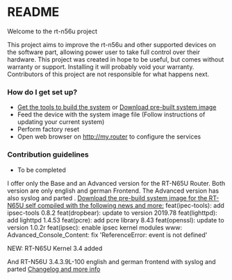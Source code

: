 # README #

Welcome to the rt-n56u project

This project aims to improve the rt-n56u and other supported devices on the software part, allowing power user to take full control over their hardware.
This project was created in hope to be useful, but comes without warranty or support. Installing it will probably void your warranty. 
Contributors of this project are not responsible for what happens next.

### How do I get set up? ###

* [Get the tools to build the system](https://bitbucket.org/padavan/rt-n56u/wiki/EN/HowToMakeFirmware) or [Download pre-built system image](https://bitbucket.org/padavan/rt-n56u/downloads)
* Feed the device with the system image file (Follow instructions of updating your current system)
* Perform factory reset
* Open web browser on http://my.router to configure the services

### Contribution guidelines ###

* To be completed

I offer only the Base and an Advanced version for the RT-N65U Router. Both version are only english and german Frontend.
The Advanced version has also syslog and parted
.
[Download the pre-build system image for the RT-N65U self compiled with the following news and more:](https://bitbucket.org/dirkp78/update/downloads/)
feat(ipec-tools): add ipsec-tools 0.8.2
feat(dropbear): update to version 2019.78
feat(lighttpd): add lighttpd 1.4.53
feat(pcre): add pcre library 8.43
feat(openssl): update to version 1.0.2r
feat(ipsec): enable ipsec kernel modules
www: Advanced_Console_Content: fix 'ReferenceError: event is not defined'

NEW: RT-N65U Kernel 3.4 added

And RT-N56U 3.4.3.9L-100 english and german frontend with syslog and parted
[Changelog and more info](https://github.com/Linaro1985/padavan-ng/compare/v3.4.3.9-100L...master) 